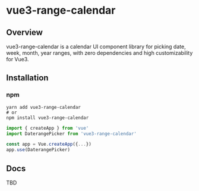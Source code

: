 # vue3-range-calendar

## Overview
vue3-range-calendar is a calendar UI component library for picking date, week, month, year ranges, with zero dependencies and high customizability for Vue3.

## Installation

### npm

```shell
yarn add vue3-range-calendar
# or
npm install vue3-range-calendar
```

```JavaScript
import { createApp } from 'vue'
import DaterangePicker from 'vue3-range-calendar'

const app = Vue.createApp({...})
app.use(DaterangePicker)
```

## Docs

TBD